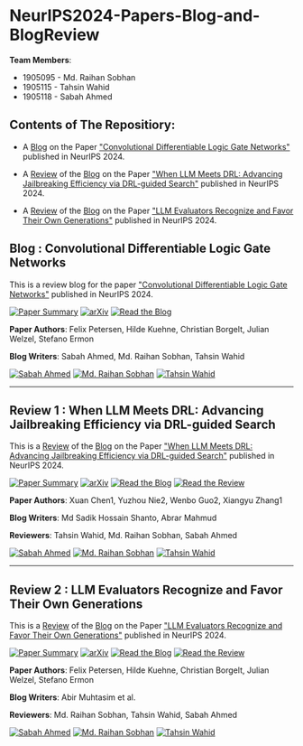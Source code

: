 
# NeurIPS2024-Papers-Blog-and-BlogReview

**Team Members**:

- 1905095 - Md. Raihan Sobhan
- 1905115 - Tahsin Wahid
- 1905118 - Sabah Ahmed

## Contents of The Repositiory:
- A [Blog](/blog.md) on the Paper ["Convolutional Differentiable Logic Gate Networks"](https://openreview.net/forum?id=4bKEFyUHT4) published in NeurIPS 2024.

- A [Review](/review_1.md) of the [Blog](https://github.com/ferb97/CSE471-Machine-Learning-Assignment/blob/main/1905097_1905101_CSE471_DRL_Guided_Search.md) on the Paper ["When LLM Meets DRL: Advancing Jailbreaking Efficiency via DRL-guided Search"](https://arxiv.org/abs/2406.08705) published in NeurIPS 2024.

- A [Review](/review_2.md) of the [Blog](https://abir66.hashnode.dev/llm-evaluators-recognize-and-favor-their-own-generations) on the Paper ["LLM Evaluators Recognize and Favor Their Own Generations"](https://openreview.net/forum?id=4NJBV6Wp0h) published in NeurIPS 2024.


## Blog : Convolutional Differentiable Logic Gate Networks

This is a review blog for the paper ["Convolutional Differentiable Logic Gate Networks"](https://openreview.net/forum?id=4bKEFyUHT4) published in NeurIPS 2024.

[![Paper Summary](https://img.shields.io/badge/NeurIPS%202024-Paper%20Review-blue)](https://openreview.net/forum?id=4bKEFyUHT4) [![arXiv](https://img.shields.io/badge/arXiv-2411.04732-red)](https://arxiv.org/abs/2411.04732) [![Read the Blog](https://img.shields.io/badge/Read%20the%20Blog-blue)](blog.md)

**Paper Authors**: Felix Petersen, Hilde Kuehne, Christian Borgelt, Julian Welzel, Stefano Ermon

**Blog Writers**: Sabah Ahmed, Md. Raihan Sobhan, Tahsin Wahid

[![Sabah Ahmed](https://img.shields.io/github/followers/sabahcsxgawd?label=Sabah%20Ahmed%20&style=social)](https://github.com/sabahcsxgawd) [![Md. Raihan Sobhan](https://img.shields.io/github/followers/MdRaihanSobhan?label=Md.%20Raihan%20Sobhan%20&style=social)](https://github.com/MdRaihanSobhan) [![Tahsin Wahid](https://img.shields.io/github/followers/PrisonMike-115?label=Tahsin%20Wahid%20&style=social)](https://github.com/PrisonMike-115)


---


## Review 1 : When LLM Meets DRL: Advancing Jailbreaking Efficiency via DRL-guided Search

This is a [Review](/review_1.md) of the [Blog](https://github.com/ferb97/CSE471-Machine-Learning-Assignment/blob/main/1905097_1905101_CSE471_DRL_Guided_Search.md) on the Paper ["When LLM Meets DRL: Advancing Jailbreaking Efficiency via DRL-guided Search"](https://arxiv.org/abs/2406.08705) published in NeurIPS 2024.

[![Paper Summary](https://img.shields.io/badge/NeurIPS%202024-Paper%20Review-blue)](https://arxiv.org/abs/2406.08705) [![arXiv](https://img.shields.io/badge/arXiv-2411.04732-red)](https://arxiv.org/pdf/2406.08705) [![Read the Blog](https://img.shields.io/badge/Read%20the%20Blog-blue)]([blog.md](https://github.com/ferb97/CSE471-Machine-Learning-Assignment/blob/main/1905097_1905101_CSE471_DRL_Guided_Search.md)) [![Read the Review](https://img.shields.io/badge/Read%20the%20Review-violet)](/review_1.md)

**Paper Authors**: Xuan Chen1, Yuzhou Nie2, Wenbo Guo2, Xiangyu Zhang1

**Blog Writers**: Md Sadik Hossain Shanto, Abrar Mahmud

**Reviewers**:  Tahsin Wahid, Md. Raihan Sobhan, Sabah Ahmed

[![Sabah Ahmed](https://img.shields.io/github/followers/sabahcsxgawd?label=Sabah%20Ahmed%20&style=social)](https://github.com/sabahcsxgawd) [![Md. Raihan Sobhan](https://img.shields.io/github/followers/MdRaihanSobhan?label=Md.%20Raihan%20Sobhan%20&style=social)](https://github.com/MdRaihanSobhan) [![Tahsin Wahid](https://img.shields.io/github/followers/PrisonMike-115?label=Tahsin%20Wahid%20&style=social)](https://github.com/PrisonMike-115)

---

## Review 2 : LLM Evaluators Recognize and Favor Their Own Generations

This is a [Review](/review_2.md) of the [Blog](https://abir66.hashnode.dev/llm-evaluators-recognize-and-favor-their-own-generations) on the Paper ["LLM Evaluators Recognize and Favor Their Own Generations"](https://openreview.net/forum?id=4NJBV6Wp0h) published in NeurIPS 2024.

[![Paper Summary](https://img.shields.io/badge/NeurIPS%202024-Paper%20Review-blue)](https://openreview.net/forum?id=4NJBV6Wp0h) [![arXiv](https://img.shields.io/badge/arXiv-2411.04732-red)](https://arxiv.org/pdf/2411.04732) [![Read the Blog](https://img.shields.io/badge/Read%20the%20Blog-blue)](https://abir66.hashnode.dev/llm-evaluators-recognize-and-favor-their-own-generations) [![Read the Review](https://img.shields.io/badge/Read%20the%20Review-violet)](/review_2.md)

**Paper Authors**: Felix Petersen, Hilde Kuehne, Christian Borgelt, Julian Welzel, Stefano Ermon

**Blog Writers**: Abir Muhtasim et al.

**Reviewers**:  Md. Raihan Sobhan, Tahsin Wahid, Sabah Ahmed

[![Sabah Ahmed](https://img.shields.io/github/followers/sabahcsxgawd?label=Sabah%20Ahmed%20&style=social)](https://github.com/sabahcsxgawd) [![Md. Raihan Sobhan](https://img.shields.io/github/followers/MdRaihanSobhan?label=Md.%20Raihan%20Sobhan%20&style=social)](https://github.com/MdRaihanSobhan) [![Tahsin Wahid](https://img.shields.io/github/followers/PrisonMike-115?label=Tahsin%20Wahid%20&style=social)](https://github.com/PrisonMike-115)
